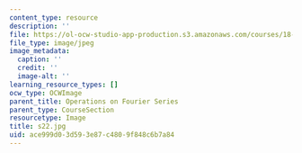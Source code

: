 ```yaml
---
content_type: resource
description: ''
file: https://ol-ocw-studio-app-production.s3.amazonaws.com/courses/18-03sc-differential-equations-fall-2011/ace999d03d593e87c4809f848c6b7a84_s22.jpg
file_type: image/jpeg
image_metadata:
  caption: ''
  credit: ''
  image-alt: ''
learning_resource_types: []
ocw_type: OCWImage
parent_title: Operations on Fourier Series
parent_type: CourseSection
resourcetype: Image
title: s22.jpg
uid: ace999d0-3d59-3e87-c480-9f848c6b7a84
---
```

